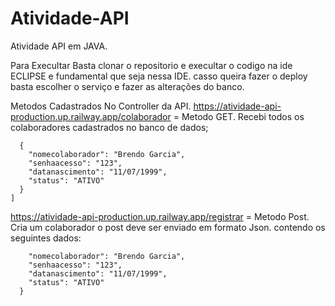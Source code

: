 # Atividade-API
Atividade API em JAVA. 


Para Execultar Basta clonar o repositorio e execultar o codigo na ide ECLIPSE e fundamental que seja nessa IDE. casso queira fazer o deploy basta escolher o serviço e fazer as alterações do banco.

Metodos Cadastrados No Controller da API.
https://atividade-api-production.up.railway.app/colaborador = Metodo GET. Recebi todos os colaboradores cadastrados no banco de dados;

```bash[
  {
    "nomecolaborador": "Brendo Garcia",
    "senhaacesso": "123",
    "datanascimento": "11/07/1999",
    "status": "ATIVO"
  }
]
```

https://atividade-api-production.up.railway.app/registrar = Metodo Post. Cria um colaborador o post deve ser enviado em formato Json. contendo os seguintes dados:

```bash{
    "nomecolaborador": "Brendo Garcia",
    "senhaacesso": "123",
    "datanascimento": "11/07/1999",
    "status": "ATIVO"
  }
```
